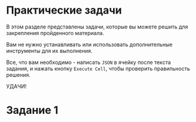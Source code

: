 # Практические задачи

В этом разделе представлены задачи, которые вы можете решить для закрепления пройденного материала.

Вам не нужно устанавливать или использовать дополнительные инструменты для их выполнения.

Все, что вам необходимо - написать `JSON` в ячейку после текста задания, и нажать кнопку `Execute Cell`, чтобы проверить правильность решения.

УДАЧИ!

# Задание 1

<!-- author:[
    {
	    "name":   "Artsem Hutarau",
	    "link":   "https://github.com/MonkeyBuisness",
	    "avatar": "https://github.com/MonkeyBuisness/alphabet/raw/master/.github/assets/me.jpg",
	    "about":  "Go developer, IT teacher"
    }
] -->
